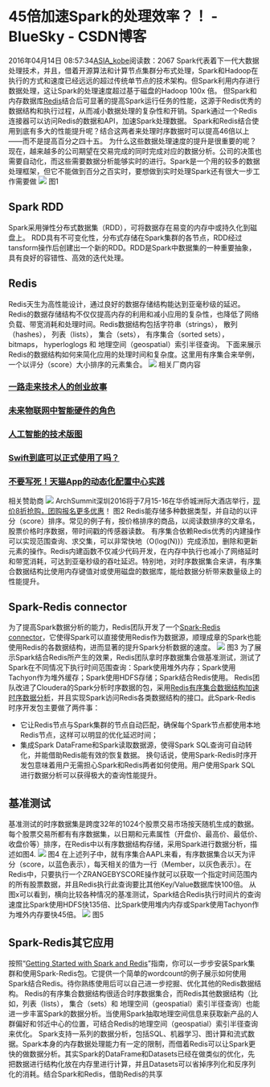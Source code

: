 # 45倍加速Spark的处理效率？！ - BlueSky - CSDN博客
2016年04月14日 08:57:34[ASIA_kobe](https://me.csdn.net/ASIA_kobe)阅读数：2067
Spark代表着下一代大数据处理技术，并且，借着开源算法和计算节点集群分布式处理，Spark和Hadoop在执行的方式和速度已经远远的超过传统单节点的技术架构。但Spark利用内存进行数据处理，这让Spark的处理速度超过基于磁盘的Hadoop 100x 倍。
但Spark和内存数据库[Redis](http://www.redislabs.com/)结合后可显著的提高Spark运行任务的性能，这源于Redis优秀的数据结构和执行过程，从而减小数据处理的复杂性和开销。Spark通过一个Redis连接器可以访问Redis的数据和API，加速Spark处理数据。
Spark和Redis结合使用到底有多大的性能提升呢？结合这两者来处理时序数据时可以提高46倍以上——而不是提高百分之四十五。 
为什么这些数据处理速度的提升是很重要的呢？现在，越来越多的公司期望在交易完成的同时完成对应的数据分析。公司的决策也需要自动化，而这些需要数据分析能够实时的进行。Spark是一个用的较多的数据处理框架，但它不能做到百分之百实时，要想做到实时处理Spark还有很大一步工作需要做
![](http://cdn.infoqstatic.com/statics_s1_20160412-0057u1/resource/articles/spark-processing-efficiency/zh/resources/000.png)
图1 
## Spark RDD
Spark采用弹性分布式数据集（RDD），可将数据存在易变的内存中或持久化到磁盘上。 RDD具有不可变化性，分布式存储在Spark集群的各节点，RDD经过tansform操作后创建出一个新的RDD。RDD是Spark中数据集的一种重要抽象，具有良好的容错性、高效的迭代处理。
## Redis
Redis天生为高性能设计，通过良好的数据存储结构能达到亚毫秒级的延迟。Redis的数据存储结构不仅仅提高内存的利用和减小应用的复杂性，也降低了网络负载、带宽消耗和处理时间。Redis数据结构包括字符串（strings）， 散列（hashes）， 列表（lists）， 集合（sets）， 有序集合（sorted sets）， bitmaps， hyperloglogs 和 地理空间（geospatial）索引半径查询。
下面来展示Redis的数据结构如何来简化应用的处理时间和复杂度。这里用有序集合来举例，一个以评分（score）大小排序的元素集合。
![](http://cdn.infoqstatic.com/statics_s1_20160412-0057u1/resource/articles/spark-processing-efficiency/zh/resources/001.png)
相关厂商内容
### [一路走来技术人的创业故事](http://www.infoq.com/infoq/url.action?i=9385&t=f)
### [未来物联网中智能硬件的角色](http://www.infoq.com/infoq/url.action?i=9386&t=f)
### [人工智能的技术版图](http://www.infoq.com/infoq/url.action?i=9517&t=f)
### [Swift到底可以正式使用了吗？](http://www.infoq.com/infoq/url.action?i=9725&t=f)
### [不要写死！天猫App的动态化配置中心实践](http://www.infoq.com/infoq/url.action?i=9702&t=f)
相关赞助商
![](http://cdn2.infoqstatic.com/statics_s1_20160412-0057u1/resource/sponsorship/featuredcategory/15841/VCR%20Box%20(1).jpg)
ArchSummit深圳2016将于7月15-16在华侨城洲际大酒店举行，[现价8折抢购，团购报名更多优惠](http://www.infoq.com/infoq/url.action?i=9600&t=f)！
图2 
Redis能存储多种数据类型，并自动的以评分（score）排序。常见的例子有，按价格排序的商品，以阅读数排序的文章名，股票价格时序数据，带时间戳的传感器读数。
有序集合依赖Redis优秀的内建操作可以实现范围查询、求交集，可以非常快地（O(log(N))）完成添加，删除和更新元素的操作。Redis内建函数不仅减少代码开发，在内存中执行也减小了网络延时和带宽消耗，可达到亚毫秒级的吞吐延迟。特别地，对时序数据集合来讲，有序集合数据结构比使用内存键值对或使用磁盘的数据库，能给数据分析带来数量级上的性能提升。
## Spark-Redis connector
为了提高Spark数据分析的能力，Redis团队开发了一个[Spark-Redis connector](https://github.com/RedisLabs/spark-redis)，它使得Spark可以直接使用Redis作为数据源，顺理成章的Spark也能使用Redis的各数据结构，进而显著的提升Spark分析数据的速度。
![](http://cdn.infoqstatic.com/statics_s1_20160412-0057u1/resource/articles/spark-processing-efficiency/zh/resources/002.png)
图3 
为了展示Spark结合Redis所产生的效果，Redis团队拿时序数据集合做基准测试，测试了Spark在不同情况下执行时间范围查询：Spark使用堆外内存；Spark使用Tachyon作为堆外缓存；Spark使用HDFS存储；Spark结合Redis使用。
Redis团队改进了Cloudera的Spark分析时序数据的包，采用[Redis有序集合数据结构加速时序数据分析](https://github.com/RedisLabs/spark-timeseries/blob/redis/src/main/scala/com/redislabs/provider/redis/rdd/RedisRDD.scala#L26)，并且实现Spark访问Redis各类数据结构的接口。此Spark-Redis时序开发包主要做了两件事：
- 它让Redis节点与Spark集群的节点自动匹配，确保每个Spark节点都使用本地Redis节点，这样可以明显的优化延迟时间； 
- 集成Spark DataFrame和Spark读取数据源，使得Spark SQL查询可自动转化，并能借助Redis能有效的恢复数据。
换句话说，使用Spark-Redis时序开发包意味着用户无需担心Spark和Redis两者如何使用。用户使用Spark SQL进行数据分析可以获得极大的查询性能提升。
## 基准测试
基准测试的时序数据集是跨度32年的1024个股票交易市场按天随机生成的数据。每个股票交易所都有有序数据集，以日期和元素属性（开盘价、最高价、最低价、收盘价等）排序，在Redis中以有序数据结构存储，采用Spark进行数据分析，描述如图4.
![](http://cdn.infoqstatic.com/statics_s1_20160412-0057u1/resource/articles/spark-processing-efficiency/zh/resources/003.png)
图4 
在上述列子中，就有序集合AAPL来看，有序数据集合以天为评分（score，以蓝色表示），每天相关的值为一行（Member，以灰色表示）。在Redis中，只要执行一个ZRANGEBYSCORE操作就可以获取一个指定时间范围内的所有股票数据，并且Redis执行此查询要比其他Key/Value数据库快100倍。
从图x可以看到，横向比较各种情况的基准测试，Spark结合Redis执行时间片的查询速度比Spark使用HDFS快135倍、比Spark使用堆内内存或Spark使用Tachyon作为堆外内存要快45倍。
![](http://cdn.infoqstatic.com/statics_s1_20160412-0057u1/resource/articles/spark-processing-efficiency/zh/resources/004.png)
图5 
## Spark-Redis其它应用
按照“[Getting Started with Spark and Redis](https://redislabs.com/solutions/spark-and-redis)”指南，你可以一步步安装Spark集群和使用Spark-Redis包。它提供一个简单的wordcount的例子展示如何使用Spark结合Redis。待你熟练使用后可以自己进一步挖掘、优化其他的Redis数据结构。
Redis的有序集合数据结构很适合时序数据集合，而Redis其他数据结构（比如，列表（lists）， 集合（sets）和 地理空间（geospatial）索引半径查询）也能进一步丰富Spark的数据分析。当使用Spark抽取地理空间信息来获取新产品的人群偏好和邻近中心的位置，可结合Redis的地理空间（geospatial）索引半径查询来优化。
Spark支持一系列的数据分析，包括SQL、机器学习、图计算和流式数据。Spark本身的内存数据处理能力有一定的限制，而借着Redis可以让Spark更快的做数据分析。其实Spark的DataFrame和Datasets已经在做类似的优化，先把数据进行结构化放在内存里进行计算，并且Datasets可以省掉序列化和反序列化的消耗。结合Spark和Redis，借助Redis的共享
